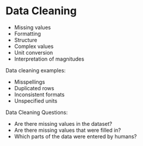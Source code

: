 # Data Cleaning
- Missing values
- Formatting
- Structure
- Complex values
- Unit conversion
- Interpretation of magnitudes

Data cleaning examples:
- Misspellings
- Duplicated rows
- Inconsistent formats
- Unspecified units

Data Cleaning Questions:
- Are there missing values in the dataset?
- Are there missing values that were filled in?
- Which parts of the data were entered by humans?

